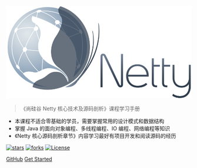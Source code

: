 ![logo](_media/netty_logo_450px.svg)

> 《尚硅谷 Netty 核心技术及源码剖析》课程学习手册

* 本课程不适合零基础的学员，需要掌握常用的设计模式和数据结构
* 掌握 Java 的面向对象编程、多线程编程、IO 编程、网络编程等知识
* 《Netty 核心源码剖析章节》内容学习最好有项目开发和阅读源码的经历

[![stars](https://badgen.net/github/stars/Milory/jmh-handbook?icon=github&color=4ab8a1)](https://github.com/Milory/jmh-handbook) 
[![forks](https://badgen.net/github/forks/Milory/jmh-handbook?icon=github&color=4ab8a1)](https://github.com/Milory/jmh-handbook)
[![License](https://img.shields.io/badge/license-Apache%202-4EB1BA.svg)](https://www.apache.org/licenses/LICENSE-2.0.html)

[GitHub](https://github.com/Milory/jmh-handbook/)
[Get Started](README.md)
